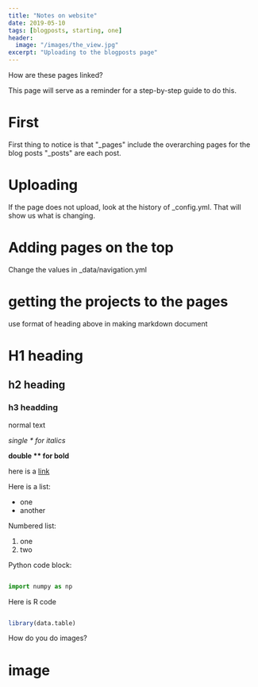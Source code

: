 ```yaml
---
title: "Notes on website"
date: 2019-05-10
tags: [blogposts, starting, one]
header: 
  image: "/images/the_view.jpg"
excerpt: "Uploading to the blogposts page"
---
```





How are these pages linked?

This page will serve as a reminder for a step-by-step guide to do this.  

# First
First thing to notice is that "_pages" include the overarching pages for the blog posts
"_posts" are each post.  


# Uploading
If the page does not upload, look at the history of _config.yml.  That will show us what is changing.

# Adding pages on the top
Change the values in _data/navigation.yml

# getting the projects to the pages
use format of heading above in making markdown document

# H1 heading

## h2 heading

### h3 headding

normal text

*single \* for italics*

**double \*\* for bold**

here is a [link](http://github.com)

Here is a list:
* one
* another

Numbered list:
1. one
2. two



Python code block:

```python

import numpy as np


```


Here is R code

```r

library(data.table)

```



How do you do images?

# image

<img src="{{ site.url }}{{ site.baseurl }}/images/cherry_blossom.jpg" alt="">